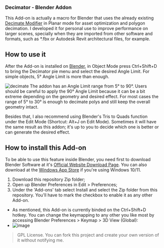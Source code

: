 ### Decimator - Blender Addon

This Add-on is actually a macro for Blender that uses the already existing <a href="https://docs.blender.org/manual/en/latest/modeling/modifiers/generate/decimate.html">Decimate Modifier</a> in Planar mode for asset optimization and polygon decimation. I developed it for personal use to improve performance on larger scenes, specially when they are imported from other software and formats, such as *.fbx or Autodesk Revit architectural files, for example.

## How to use it

After the Add-on is installed on <a href="https://www.blender.org/">Blender</a>, in Object Mode press Ctrl+Shift+D to bring the Decimator pie menu and select the desired Angle Limit.
For simple objects, 5° Angle Limit is more than enough.

![decimate](https://user-images.githubusercontent.com/108239558/210245413-3ad654c9-e687-4985-ac7e-70565422c42e.gif)
The addon has an Angle Limit range from 5° to 90°. Users should be careful to apply the 90° Angle Limit because it can be a bit extreme depending on the geometry and desired effect. For most cases the range of 5° to 30° is enough to decimate polys and still keep the overall geometry intact.

Besides that, I also recommend using Blender's Tris to Quads function under the Edit Mode (Shortcut: Alt+J on Edit Mode). Sometimes it will have the same result as this addon; it's up to you to decide which one is better or can generate the desired effect.

## How to install this Add-on
To be able to use this feature inside Blender, you need first to download Blender Software at it's [Official Website Download Page](https://www.blender.org/download/). You can also download at the [Windows App Store](https://apps.microsoft.com/store/detail/blender/9PP3C07GTVRH) if you're using Windows 10/11.

1. Download this repository Zip folder;
2. Open up Blender Preferences in Edit > Preferences;
3. Under the 'Add-ons' tab select Install and select the Zip folder from this repository. You'll have to mark the checkbox to enable it as any other Add-on.

- As mentioned, this Add-on is currently binded on the Ctrl+Shift+D hotkey. You can change the keymapping to any other you like most by accessing Blender Preferences > Keymap > 3D View (Global):
- ![image](https://user-images.githubusercontent.com/108239558/210252075-614e3851-cb6a-4d94-a9bf-28b5a1e4c5e2.png)

> GPL License.
You can fork this project and create your own version of it without notifying me.
